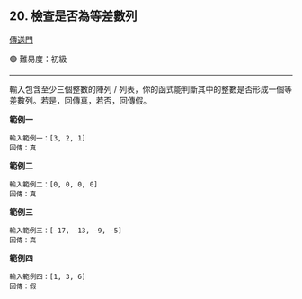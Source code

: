 ## 20. 檢查是否為等差數列

[傳送門](https://wehelp.tw/coding/problem/20)

🟢 難易度：初級

---

輸入包含至少三個整數的陣列 / 列表，你的函式能判斷其中的整數是否形成一個等差數列。若是，回傳真，若否，回傳假。

**範例一**

```
輸入範例一：[3, 2, 1]
回傳：真
```

**範例二**

```
輸入範例二：[0, 0, 0, 0]
回傳：真
```

**範例三**

```
輸入範例三：[-17, -13, -9, -5]
回傳：真
```

**範例四**

```
輸入範例四：[1, 3, 6]
回傳：假
```
